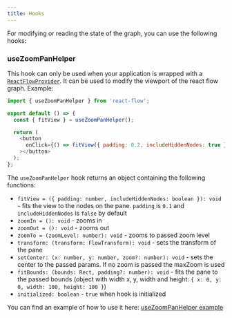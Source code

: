 ```yaml
---
title: Hooks
---
```


<InfoBox title="Note" text="The following hooks are available from version 8.0.0 upwards. You have to use the ReactFlowProvider if you want to use these hooks."/>

For modifying or reading the state of the graph, you can use the following hooks:

### useZoomPanHelper

This hook can only be used when your application is wrapped with a [`ReactFlowProvider`](/docs/api/components/provider/).
It can be used to modify the viewport of the react flow graph. Example:

```javascript
import { useZoomPanHelper } from 'react-flow';

export default () => {
  const { fitView } = useZoomPanHelper();

  return (
    <button
      onClick={() => fitView({ padding: 0.2, includeHiddenNodes: true })}
    ></button>
  );
};
```

The `useZoomPanHelper` hook returns an object containing the following functions:

- `fitView = ({ padding: number, includeHiddenNodes: boolean }): void` - fits the view to the nodes on the pane. `padding` is `0.1` and `includeHiddenNodes` is `false` by default
- `zoomIn = (): void` - zooms in
- `zoomOut = (): void` - zooms out
- `zoomTo = (zoomLevel: number): void` - zooms to passed zoom level
- `transform: (transform: FlowTransform): void` - sets the transform of the pane
- `setCenter: (x: number, y: number, zoom?: number): void` - sets the center to the passed params. If no zoom is passed the maxZoom is used
- `fitBounds: (bounds: Rect, padding?: number): void` - fits the pane to the passed bounds (object with width x, y, width and height: `{ x: 0, y: 0, width: 100, height: 100 }`)
- `initialized: boolean` - `true` when hook is initialized

You can find an example of how to use it here: [useZoomPanHelper example](/examples/use-zoom-pan-helper-hook/)
